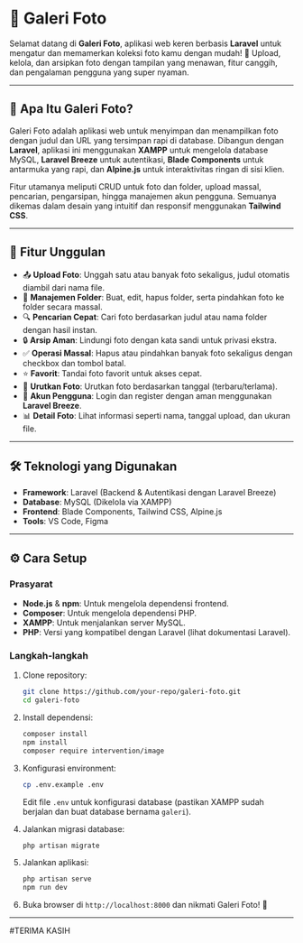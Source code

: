 # 📸 Galeri Foto

Selamat datang di **Galeri Foto**, aplikasi web keren berbasis **Laravel** untuk mengatur dan memamerkan koleksi foto kamu dengan mudah! 🚀 Upload, kelola, dan arsipkan foto dengan tampilan yang menawan, fitur canggih, dan pengalaman pengguna yang super nyaman.

---

## 🌟 Apa Itu Galeri Foto?

Galeri Foto adalah aplikasi web untuk menyimpan dan menampilkan foto dengan judul dan URL yang tersimpan rapi di database. Dibangun dengan **Laravel**, aplikasi ini menggunakan **XAMPP** untuk mengelola database MySQL, **Laravel Breeze** untuk autentikasi, **Blade Components** untuk antarmuka yang rapi, dan **Alpine.js** untuk interaktivitas ringan di sisi klien.

Fitur utamanya meliputi CRUD untuk foto dan folder, upload massal, pencarian, pengarsipan, hingga manajemen akun pengguna. Semuanya dikemas dalam desain yang intuitif dan responsif menggunakan **Tailwind CSS**.

---

## 🎉 Fitur Unggulan

- 📤 **Upload Foto**: Unggah satu atau banyak foto sekaligus, judul otomatis diambil dari nama file.
- 📁 **Manajemen Folder**: Buat, edit, hapus folder, serta pindahkan foto ke folder secara massal.
- 🔍 **Pencarian Cepat**: Cari foto berdasarkan judul atau nama folder dengan hasil instan.
- 🔒 **Arsip Aman**: Lindungi foto dengan kata sandi untuk privasi ekstra.
- ✅ **Operasi Massal**: Hapus atau pindahkan banyak foto sekaligus dengan checkbox dan tombol batal.
- ⭐ **Favorit**: Tandai foto favorit untuk akses cepat.
- 🔄 **Urutkan Foto**: Urutkan foto berdasarkan tanggal (terbaru/terlama).
- 👤 **Akun Pengguna**: Login dan register dengan aman menggunakan **Laravel Breeze**.
- 📊 **Detail Foto**: Lihat informasi seperti nama, tanggal upload, dan ukuran file.

---

## 🛠️ Teknologi yang Digunakan

- **Framework**: Laravel (Backend & Autentikasi dengan Laravel Breeze)
- **Database**: MySQL (Dikelola via XAMPP)
- **Frontend**: Blade Components, Tailwind CSS, Alpine.js
- **Tools**: VS Code, Figma

---

## ⚙️ Cara Setup

### Prasyarat
- **Node.js** & **npm**: Untuk mengelola dependensi frontend.
- **Composer**: Untuk mengelola dependensi PHP.
- **XAMPP**: Untuk menjalankan server MySQL.
- **PHP**: Versi yang kompatibel dengan Laravel (lihat dokumentasi Laravel).

### Langkah-langkah
1. Clone repository:
   ```bash
   git clone https://github.com/your-repo/galeri-foto.git
   cd galeri-foto
   ```

2. Install dependensi:
   ```bash
   composer install
   npm install
   composer require intervention/image
   ```

3. Konfigurasi environment:
   ```bash
   cp .env.example .env
   ```
   Edit file `.env` untuk konfigurasi database (pastikan XAMPP sudah berjalan dan buat database bernama `galeri`).

4. Jalankan migrasi database:
   ```bash
   php artisan migrate
   ```

5. Jalankan aplikasi:
   ```bash
   php artisan serve
   npm run dev
   ```

6. Buka browser di `http://localhost:8000` dan nikmati Galeri Foto! 🎉

---

#TERIMA KASIH 
